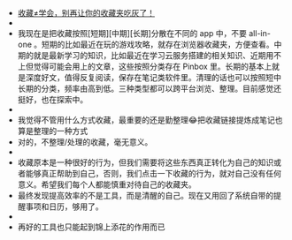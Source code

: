 - [收藏≠学会，别再让你的收藏夹吃灰了！](https://sspai.com/post/72939)
-
- 我现在是把收藏按照[短期][中期][长期]分散在不同的 app 中，不要 all-in-one 。短期的比如最近在玩的游戏攻略，就存在浏览器收藏夹，方便查看。中期的就是最新学习的知识，比如最近在学习云服务搭建的相关知识、近期用不上但觉得可能会用上的文章，这些按照分类存在 Pinbox 里。长期的基本上就是深度好文，值得反复阅读，保存在笔记类软件里。清理的话也可以按照短中长期的分类，频率由高到低。三种类型都可以跨平台浏览、整理。目前感觉还挺好，也在探索中。
-
- 我觉得不管用什么方式收藏，最重要的还是勤整理😂把收藏链接提炼成笔记也算是整理的一种方式
- 对的，不整理/处理的收藏，毫无意义。
-
- 收藏原本是一种很好的行为，但我们需要将这些东西真正转化为自己的知识或者能够真正帮助到自己，否则，我们点击一下收藏的行为，就对自己没有任何意义。希望我们每个人都能慎重对待自己的收藏夹。
- 最终发现提高效率的不是工具，而是清醒的自己。现在又用回了系统自带的提醒事项和日历，够用了。
-
- 再好的工具也只能起到锦上添花的作用而已